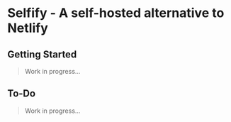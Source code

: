 
# Selfify - A self-hosted alternative to Netlify

## Getting Started

> Work in progress...

## To-Do

> Work in progress...
